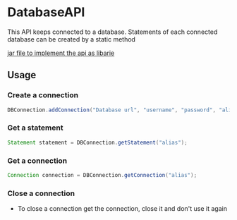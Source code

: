 # DatabaseAPI

   This API keeps connected to a database. Statements of each connected database can be created by a static method
   
   [jar file to implement the api as libarie](./out/artifacts/DataBaseAPI_jar)
   

## Usage


### Create a connection

```java
DBConnection.addConnection("Database url", "username", "password", "alias");
```

### Get a statement

```java
Statement statement = DBConnection.getStatement("alias");
```


### Get a connection

```java
Connection connection = DBConnection.getConnection("alias");
```

### Close a connection
* To close a connection get the connection, close it and don't use it again

